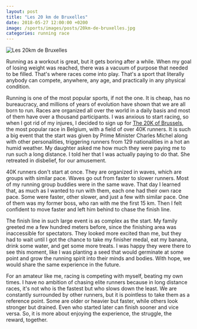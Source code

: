 ```yaml
---
layout: post
title: "Les 20 km de Bruxelles"
date: 2018-05-27 12:00:00 +0200
image: /sports/images/posts/20km-de-bruxelles.jpg
categories: running race
---
```


![Les 20km de Bruxelles](/sports/images/posts/20km-de-bruxelles.jpg)

Running as a workout is great, but it gets boring after a while. When my goal of losing weight was reached, there was a vacuum of purpose that needed to be filled. That's where races come into play. That's a sport that literally anybody can compete, anywhere, any age, and practically in any physical condition. 

<!-- more -->

Running is one of the most popular sports, if not the one. It is cheap, has no bureaucracy, and millions of years of evolution have shown that we are all born to run. Races are organized all over the world in a daily basis and most of them have over a thousand participants. I was anxious to start racing, so when I got rid of my injures, I decided to sign up for [The 20K of Brussels](https://www.20kmdebruxelles.be/en/), the most popular race in Belgium, with a field of over 40K runners. It is such a big event that the start was given by Prime Minister Charles Michel along with other personalities, triggering runners from 129 nationalities in a hot an humid weather. My daughter asked me how much they were paying me to run such a long distance. I told her that I was actually paying to do that. She retreated in disbelief, for our amusement.

40K runners don't start at once. They are organized in waves, which are groups with similar pace. Waves go out from faster to slower runners. Most of my running group buddies were in the same wave. That day I learned that, as much as I wanted to run with them, each one had their own race pace. Some were faster, other slower, and just a few with similar pace. One of them was my former boss, who ran with me the first 15 km. Then I felt confident to move faster and left him behind to chase the finish line.

The finish line in such large event is as complex as the start. My family greeted me a few hundred meters before, since the finishing area was inaccessible for spectators. They looked more excited than me, but they had to wait until I got the chance to take my finisher medal, eat my banana, drink some water, and get some more treats. I was happy they were there to see this moment, like I was planting a seed that would germinate at some point and grow the running spirit into their minds and bodies. With hope, we would share the same experience in the future.

For an amateur like me, racing is competing with myself, beating my own times. I have no ambition of chasing elite runners because in long distance races, it's not who is the fastest but who slows down the least. We are constantly surrounded by other runners, but it is pointless to take them as a reference point. Some are older or heavier but faster, while others look stronger but drained. Even who started later can finish sooner and vice versa. So, it is more about enjoying the experience, the struggle, the reward, together.